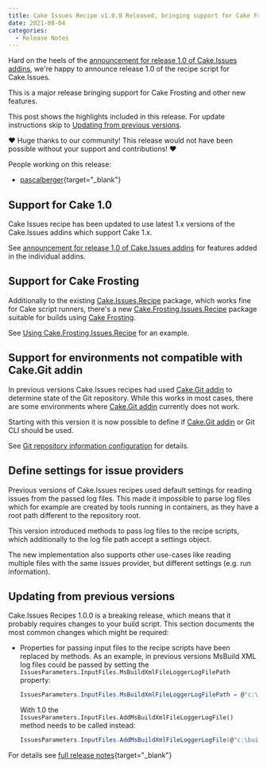 ```yaml
---
title: Cake Issues Recipe v1.0.0 Released, bringing support for Cake Frosting
date: 2021-08-04 
categories:
  - Release Notes
---
```


Hard on the heels of the [announcement for release 1.0 of Cake.Issues addins],
we're happy to announce release 1.0 of the recipe script for Cake.Issues.

This is a major release bringing support for Cake Frosting and other new features.

[announcement for release 1.0 of Cake.Issues addins]: 2021-07-28-cake-issues-v1.0.0-released.md

<!-- more -->

This post shows the highlights included in this release.
For update instructions skip to [Updating from previous versions](#updating-from-previous-versions).

❤ Huge thanks to our community! This release would not have been possible without your support and contributions! ❤

People working on this release:

* [pascalberger](https://github.com/pascalberger){target="_blank"}

## Support for Cake 1.0

Cake Issues recipe has been updated to use latest 1.x versions of the Cake.Issues addins which support Cake 1.x.

See [announcement for release 1.0 of Cake.Issues addins] for features added in the individual addins.

## Support for Cake Frosting

Additionally to the existing [Cake.Issues.Recipe] package, which works fine for Cake script runners, there's a new
[Cake.Frosting.Issues.Recipe] package suitable for builds using [Cake Frosting].

See [Using Cake.Frosting.Issues.Recipe] for an example.

[Cake Frosting]: https://cakebuild.net/docs/running-builds/runners/cake-frosting
[Cake.Issues.Recipe]: https://www.nuget.org/packages/Cake.Issues.Recipe/
[Cake.Frosting.Issues.Recipe]: https://www.nuget.org/packages/Cake.Frosting.Issues.Recipe/
[Using Cake.Frosting.Issues.Recipe]: ../../documentation/usage/recipe/using-cake-frosting-issues-recipe.md

## Support for environments not compatible with Cake.Git addin

In previous versions Cake.Issues recipes had used [Cake.Git addin] to determine state of the Git repository.
While this works in most cases, there are some environments where [Cake.Git addin] currently does not work.

Starting with this version it is now possible to define if [Cake.Git addin] or Git CLI should be used.

See [Git repository information configuration](../../documentation/recipe/configuration.md#git-repository-information) for details.

[Cake.Git addin]: https://cakebuild.net/extensions/cake-git/

## Define settings for issue providers

Previous versions of Cake.Issues recipes used default settings for reading issues from the passed log files.
This made it impossible to parse log files which for example are created by tools running in containers,
as they have a root path different to the repository root.

This version introduced methods to pass log files to the recipe scripts, which additionally to the log file path
accept a settings object.

The new implementation also supports other use-cases like reading multiple files with the same issues provider,
but different settings (e.g. run information).

## Updating from previous versions

Cake.Issues Recipes 1.0.0 is a breaking release, which means that it probably requires changes to your build script.
This section documents the most common changes which might be required:

* Properties for passing input files to the recipe scripts have been replaced by methods.
  As an example, in previous versions MsBuild XML log files could be passed by setting the
  `IssuesParameters.InputFiles.MsBuildXmlFileLoggerLogFilePath` property:

  ```csharp
  IssuesParameters.InputFiles.MsBuildXmlFileLoggerLogFilePath = @"c:\build\msbuild.log";
  ```

  With 1.0 the `IssuesParameters.InputFiles.AddMsBuildXmlFileLoggerLogFile()` method needs to be called instead:

  ```csharp
  IssuesParameters.InputFiles.AddMsBuildXmlFileLoggerLogFile(@"c:\build\msbuild.log");
  ```

For details see [full release notes](https://github.com/cake-contrib/Cake.Issues.Recipe/releases/tag/1.0.0){target="_blank"}
